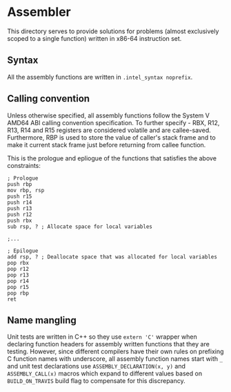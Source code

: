 # Assembler

This directory serves to provide solutions for problems (almost exclusively scoped to a single function) written in x86-64 instruction set.

## Syntax
All the assembly functions are written in `.intel_syntax noprefix`.

## Calling convention
Unless otherwise specified, all assembly functions follow the System V AMD64 ABI calling convention specification. To further specify - RBX, R12, R13, R14 and R15 registers are considered volatile and are callee-saved. Furthermore, RBP is used to store the value of caller's stack frame and to make it current stack frame just before returning from callee function.

This is the prologue and epliogue of the functions that satisfies the above constraints:
```
; Prologue
push rbp
mov rbp, rsp
push r15
push r14
push r13
push r12
push rbx
sub rsp, ? ; Allocate space for local variables

;...

; Epilogue
add rsp, ? ; Deallocate space that was allocated for local variables
pop rbx
pop r12
pop r13
pop r14
pop r15
pop rbp
ret
```

## Name mangling
Unit tests are written in C++ so they use `extern 'C'` wrapper when declaring function headers for assembly written functions that they are testing. However, since different compilers have their own rules on prefixing C function names with underscore, all assembly function names start with `_` and unit test declarations use `ASSEMBLY_DECLARATION(x, y)` and `ASSEMBLY_CALL(x)` macros which expand to different values based on `BUILD_ON_TRAVIS` build flag to compensate for this discrepancy.

